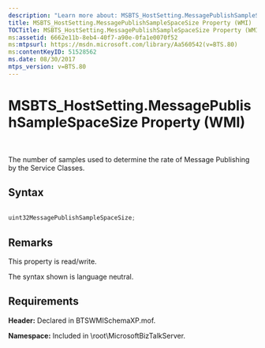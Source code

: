 ```yaml
---
description: "Learn more about: MSBTS_HostSetting.MessagePublishSampleSpaceSize Property (WMI)"
title: MSBTS_HostSetting.MessagePublishSampleSpaceSize Property (WMI)
TOCTitle: MSBTS_HostSetting.MessagePublishSampleSpaceSize Property (WMI)
ms:assetid: 6662e11b-8eb4-40f7-a90e-0fa1e0070f52
ms:mtpsurl: https://msdn.microsoft.com/library/Aa560542(v=BTS.80)
ms:contentKeyID: 51528562
ms.date: 08/30/2017
mtps_version: v=BTS.80
---
```


# MSBTS\_HostSetting.MessagePublishSampleSpaceSize Property (WMI)

 

The number of samples used to determine the rate of Message Publishing by the Service Classes.

## Syntax

```C#
  
uint32MessagePublishSampleSpaceSize;  
```

## Remarks

This property is read/write.

The syntax shown is language neutral.

## Requirements

**Header:** Declared in BTSWMISchemaXP.mof.

**Namespace:** Included in \\root\\MicrosoftBizTalkServer.


